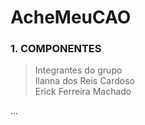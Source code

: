 # AcheMeuCAO

### 1. COMPONENTES<br>

> Integrantes do grupo<br>
Ilanna dos Reis Cardoso <br>
Erick Ferreira Machado <br>

...<br>
